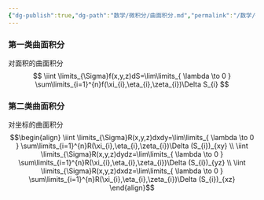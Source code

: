 ```yaml
---
{"dg-publish":true,"dg-path":"数学/微积分/曲面积分.md","permalink":"/数学/微积分/曲面积分/","dgPassFrontmatter":true,"noteIcon":"","created":"2024-05-21T15:20:28.356+08:00","updated":"2024-05-31T19:06:43.724+08:00"}
---
```


### 第一类曲面积分
对面积的曲面积分
$$
\iint \limits_{\Sigma}f(x,y,z)dS=\lim\limits_{ \lambda \to 0 } \sum\limits_{i=1}^{n}f(\xi_{i},\eta_{i},\zeta_{i})\Delta S_{i}
$$
### 第二类曲面积分
对坐标的曲面积分
$$\begin{align}
 \iint \limits_{\Sigma}R(x,y,z)dxdy=\lim\limits_{ \lambda \to 0 } \sum\limits_{i=1}^{n}R(\xi_{i},\eta_{i},\zeta_{i})\Delta (S_{i})_{xy} \\
 \iint \limits_{\Sigma}R(x,y,z)dydz=\lim\limits_{ \lambda \to 0 } \sum\limits_{i=1}^{n}R(\xi_{i},\eta_{i},\zeta_{i})\Delta (S_{i})_{yz} \\
 \iint \limits_{\Sigma}R(x,y,z)dxdz=\lim\limits_{ \lambda \to 0 } \sum\limits_{i=1}^{n}R(\xi_{i},\eta_{i},\zeta_{i})\Delta (S_{i})_{xz}
\end{align}$$